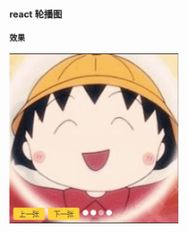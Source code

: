 ### react 轮播图

#### 效果

![Image text](https://github.com/yangmei123/react-slider/blob/master/demo.gif)

